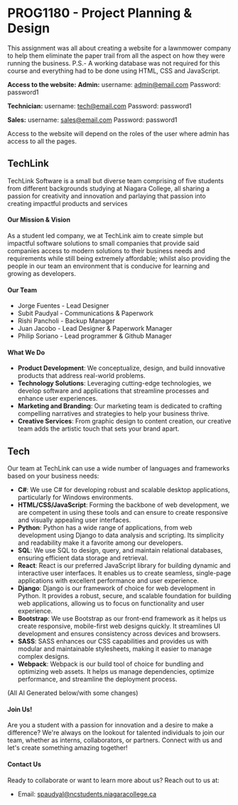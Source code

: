 # PROG1180 - Project Planning & Design
This assignment was all about creating a website for a lawnmower company to help them eliminate the paper trail from all the aspect on how they were running the business. 
P.S.- A working database was not required for this course and everything had to be done using HTML, CSS and JavaScript.

**Access to the website:**
**Admin:**
username: admin@email.com
Password: password1

**Technician:**
username: tech@email.com
Password: password1

**Sales:**
username: sales@email.com
Password: password1

Access to the website will depend on the roles of the user where admin has access to all the pages.

## TechLink

TechLink Software is a small but diverse team comprising of five students from different backgrounds studying at Niagara College, all sharing a passion for creativity and innovation and parlaying that passion into creating impactful products and services
#### Our Mission & Vision
As a student led company, we at TechLink aim to create simple but impactful software solutions to small companies that provide said companies access to modern solutions to their business needs and requirements while still being extremely affordable; whilst also providing the people in our team an environment that is conducive for learning and growing as developers.

#### Our Team
- Jorge Fuentes - Lead Designer 
- Subit Paudyal - Communications & Paperwork 
- Rishi Pancholi - Backup Manager
- Juan Jacobo - Lead Designer & Paperwork Manager
- Philip Soriano - Lead programmer & Github Manager



#### What We Do
- **Product Development**: We conceptualize, design, and build innovative products that address real-world problems.
- **Technology Solutions**: Leveraging cutting-edge technologies, we develop software and applications that streamline processes and enhance user experiences.
- **Marketing and Branding**: Our marketing team is dedicated to crafting compelling narratives and strategies to help your business thrive.
- **Creative Services**: From graphic design to content creation, our creative team adds the artistic touch that sets your brand apart.
## Tech
Our team at TechLink can use a wide number of languages and frameworks based on your business needs:
- **C#**: We use C# for developing robust and scalable desktop applications, particularly for Windows environments.
- **HTML/CSS/JavaScript**: Forming the backbone of web development, we are competent in using these tools and can ensure to create responsive and visually appealing user interfaces.
- **Python**: Python has a wide range of applications, from web development using Django to data analysis and scripting. Its simplicity and readability make it a favorite among our developers.
- **SQL**: We use SQL to design, query, and maintain relational databases, ensuring efficient data storage and retrieval.
- **React**: React is our preferred JavaScript library for building dynamic and interactive user interfaces. It enables us to create seamless, single-page applications with excellent performance and user experience.
- **Django**: Django is our framework of choice for web development in Python. It provides a robust, secure, and scalable foundation for building web applications, allowing us to focus on functionality and user experience.
- **Bootstrap**: We use Bootstrap as our front-end framework as it helps us create responsive, mobile-first web designs quickly. It streamlines UI development and ensures consistency across devices and browsers.
- **SASS**: SASS enhances our CSS capabilities and provides us with  modular and maintainable stylesheets, making it easier to manage complex designs.
- **Webpack**: Webpack is our build tool of choice for bundling and optimizing web assets. It helps us manage dependencies, optimize performance, and streamline the deployment process.
 
(All AI Generated below/with some changes)
#### Join Us!
Are you a student with a passion for innovation and a desire to make a difference? We're always on the lookout for talented individuals to join our team, whether as interns, collaborators, or partners. Connect with us and let's create something amazing together!

#### Contact Us
Ready to collaborate or want to learn more about us? Reach out to us at:

- Email: spaudyal@ncstudents.niagaracollege.ca
